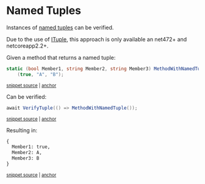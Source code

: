<!--
GENERATED FILE - DO NOT EDIT
This file was generated by [MarkdownSnippets](https://github.com/SimonCropp/MarkdownSnippets).
Source File: /docs/mdsource/named-tuples.source.md
To change this file edit the source file and then run MarkdownSnippets.
-->

# Named Tuples

Instances of [named tuples](https://docs.microsoft.com/en-us/dotnet/csharp/tuples#named-and-unnamed-tuples) can be verified.

Due to the use of [ITuple](https://docs.microsoft.com/en-us/dotnet/api/system.runtime.compilerservices.ituple), this approach is only available an net472+ and netcoreapp2.2+.

Given a method that returns a named tuple:

<!-- snippet: MethodWithNamedTuple -->
<a id='snippet-methodwithnamedtuple'></a>
```cs
static (bool Member1, string Member2, string Member3) MethodWithNamedTuple() =>
    (true, "A", "B");
```
<sup><a href='/src/Verify.Tests/Serialization/SerializationTests.cs#L974-L979' title='Snippet source file'>snippet source</a> | <a href='#snippet-methodwithnamedtuple' title='Start of snippet'>anchor</a></sup>
<!-- endSnippet -->

Can be verified:

<!-- snippet: VerifyTuple -->
<a id='snippet-verifytuple'></a>
```cs
await VerifyTuple(() => MethodWithNamedTuple());
```
<sup><a href='/src/Verify.Tests/Serialization/SerializationTests.cs#L967-L971' title='Snippet source file'>snippet source</a> | <a href='#snippet-verifytuple' title='Start of snippet'>anchor</a></sup>
<!-- endSnippet -->

Resulting in:

<!-- snippet: SerializationTests.NamedTuple.verified.txt -->
<a id='snippet-SerializationTests.NamedTuple.verified.txt'></a>
```txt
{
  Member1: true,
  Member2: A,
  Member3: B
}
```
<sup><a href='/src/Verify.Tests/Serialization/SerializationTests.NamedTuple.verified.txt#L1-L5' title='Snippet source file'>snippet source</a> | <a href='#snippet-SerializationTests.NamedTuple.verified.txt' title='Start of snippet'>anchor</a></sup>
<!-- endSnippet -->
